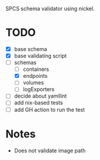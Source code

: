 SPCS schema validator using nickel.

# TODO

- [x] base schema
- [x] base validating script
- [ ] schemas
  - [ ] containers
  - [x] endpoints
  - [ ] volumes
  - [ ] logExporters
- [ ] decide about yamllint
- [ ] add nix-based tests
- [ ] add GH action to run the test

# Notes

- Does not validate image path
